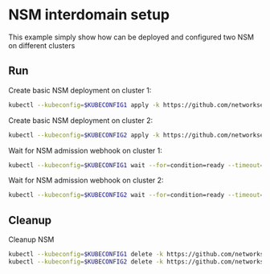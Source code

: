 # NSM interdomain setup


This example simply show how can be deployed and configured two NSM on different clusters

## Run

Create basic NSM deployment on cluster 1:

```bash
kubectl --kubeconfig=$KUBECONFIG1 apply -k https://github.com/networkservicemesh/deployments-k8s/examples/interdomain/nsm/cluster1?ref=cedb4dd79d3abf2686f19a2662e2d8ef857743a4
```

Create basic NSM deployment on cluster 2:

```bash
kubectl --kubeconfig=$KUBECONFIG2 apply -k https://github.com/networkservicemesh/deployments-k8s/examples/interdomain/nsm/cluster2?ref=cedb4dd79d3abf2686f19a2662e2d8ef857743a4
```

Wait for NSM admission webhook on cluster 1:

```bash
kubectl --kubeconfig=$KUBECONFIG1 wait --for=condition=ready --timeout=1m pod -n nsm-system -l app=admission-webhook-k8s
```

Wait for NSM admission webhook on cluster 2:

```bash
kubectl --kubeconfig=$KUBECONFIG2 wait --for=condition=ready --timeout=1m pod -n nsm-system -l app=admission-webhook-k8s
```

## Cleanup

Cleanup NSM
```bash
kubectl --kubeconfig=$KUBECONFIG1 delete -k https://github.com/networkservicemesh/deployments-k8s/examples/interdomain/nsm/cluster1?ref=cedb4dd79d3abf2686f19a2662e2d8ef857743a4
kubectl --kubeconfig=$KUBECONFIG2 delete -k https://github.com/networkservicemesh/deployments-k8s/examples/interdomain/nsm/cluster2?ref=cedb4dd79d3abf2686f19a2662e2d8ef857743a4
```
